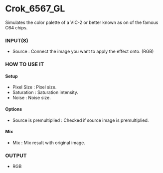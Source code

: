 # Crok_6567_GL

Simulates the color palette of a VIC-2 or better known as on of the famous C64 chips.

### INPUT(S)
* Source : Connect the image you want to apply the effect onto. (RGB)

### HOW TO USE IT

#### Setup

* Pixel Size : Pixel size.
* Saturation : Saturation intensity.
* Noise : Noise size.

#### Options

* Source is premultiplied : Checked if source image is premultiplied.

#### Mix

* Mix : Mix result with original image.

### OUTPUT
* RGB